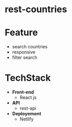 # rest-countries

<!-- ![Country](https://www.google.com/url?sa=i&url=https%3A%2F%2Fimgbin.com%2Fpng%2FZhyNRj2c%2Fminecraft-earth-globe-world-map-png&psig=AOvVaw0Y3nm09ru24zQUPSiRubGl&ust=1675625518542000&source=images&cd=vfe&ved=0CA8QjRxqFwoTCOCC7dnN_PwCFQAAAAAdAAAAABAJ) -->

# Feature

* search countries
* responsive
* filter search

# TechStack

* **Front-end**
    * React js
* **API**
    * rest-api
* **Deployement**
    * Netlify